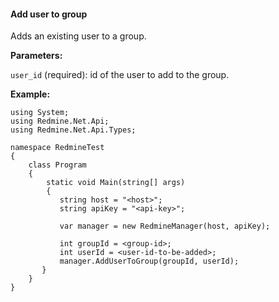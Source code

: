 #### Add user to group

Adds an existing user to a group.

**Parameters:**

`user_id` (required): id of the user to add to the group.

**Example:**

    using System;
    using Redmine.Net.Api;
    using Redmine.Net.Api.Types;

    namespace RedmineTest
    {
        class Program
        {
            static void Main(string[] args)
            {
               string host = "<host>";
               string apiKey = "<api-key>";

               var manager = new RedmineManager(host, apiKey);

               int groupId = <group-id>;
               int userId = <user-id-to-be-added>;
               manager.AddUserToGroup(groupId, userId);
           }
        }
    }